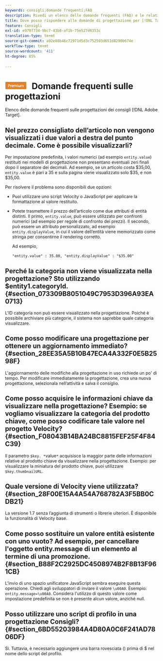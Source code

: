 ```yaml
---
keywords: consigli;domande frequenti;FAQ
description: Rivedi un elenco delle domande frequenti (FAQ) e le relative risposte sulle progettazioni di Adobe [!DNL Target] Recommendations.
title: Dove posso rispondere alle domande di progettazione per [!DNL Target] Recommendations?
feature: Consigli
exl-id: e970f734-9bc7-43b8-af1b-75e527d6353c
translation-type: tm+mt
source-git-commit: a92e88b46c72971d5d3c752593d651d8290b674e
workflow-type: tm+mt
source-wordcount: '411'
ht-degree: 85%

---
```


# ![PREMIUM](/help/assets/premium.png) Domande frequenti sulle progettazioni

Elenco delle domande frequenti sulle progettazioni dei consigli [!DNL Adobe Target].

## Nel prezzo consigliato dell’articolo non vengono visualizzati i due valori a destra del punto decimale. Come è possibile visualizzarli?

Per impostazione predefinita, i valori numerici (ad esempio `entity.value`) restituiti nei modelli di progettazione non presentano eventuali zeri finali dopo il separatore dei decimali. Ad esempio, se un articolo costa $35,00, `entity.value` è pari a 35 e sulla pagina viene visualizzato solo $35, e non $35,00.

Per risolvere il problema sono disponibili due opzioni:

* Puoi utilizzare uno script Velocity o JavaScript per applicare la formattazione al valore restituito.

* Potete trasmettere il prezzo dell’articolo come due attributi di entità distinti. Il primo, `entity.value`, può essere utilizzato per confronti numerici (ad esempio per regole di confronto dei prezzi). Il secondo, può essere un attributo personalizzato, ad esempio `entity.displayValue`, in cui il valore dell’entità viene memorizzato come stringa per consentirne il rendering corretto.

   Ad esempio,

   `"entity.value" : 35.00, "entity.displayValue" : "$35.00"`

## Perché la categoria non viene visualizzata nella progettazione? Sto utilizzando $entity1.categoryId. {#section_073309B8051049C7953D396A93EA0713}

L&#39;ID categoria non può essere visualizzato nella progettazione. Poiché è possibile archiviare più categorie, il sistema non saprebbe quale categoria visualizzare.

## Come posso modificare una progettazione per ottenere un aggiornamento immediato? {#section_28EE35A5B10B47ECA4A332F0E5B2598F}

L&#39;aggiornamento delle modifiche alla progettazione in uso richiede un po&#39; di tempo. Per modificare immediatamente la progettazione, crea una nuova progettazione, selezionala nell’attività e salva il consiglio.

## Come posso acquisire le informazioni chiave da visualizzare nella progettazione? Esempio: se vogliamo visualizzare la categoria del prodotto chiave, come posso codificare tale valore nel progetto Velocity?  {#section_F08043B14BA24BC8815FEF25F4F84C39}

Il parametro `$key. *`value`*` acquisisce la maggior parte delle informazioni relative al prodotto chiave da visualizzare nella progettazione. Esempio: per visualizzare la miniatura del prodotto chiave, puoi utilizzare `$key.thumbnailURL`.

## Quale versione di Velocity viene utilizzata? {#section_28F00E15A4A54A768782A3F5BB0CDB21}

La versione 1.7 senza l’aggiunta di strumenti o librerie ulteriori. È disponibile la funzionalità di Velocity base.

## Come posso sostituire un valore entità esistente con uno vuoto? Ad esempio, per cancellare l&#39;oggetto entity.message di un elemento al termine di una promozione. {#section_B88F2C2925DC4508974B2F8B13F961CB}

L’invio di uno spazio unificatore JavaScript sembra eseguire questa operazione. Chiedi agli sviluppatori di inviare il valore `\u00A0`. Esempio: `entity.message=\u00A0`. Considera l&#39;utilizzo di questo valore come impostazione predefinita se non è presente alcun valore, anziché null.

## Posso utilizzare uno script di profilo in una progettazione Consigli? {#section_6BD55203984A4D80A0C6F241AD7806DF}

Sì. Tuttavia, è necessario aggiungere una barra rovesciata (\) prima di $ nel nome dello script del profilo.

